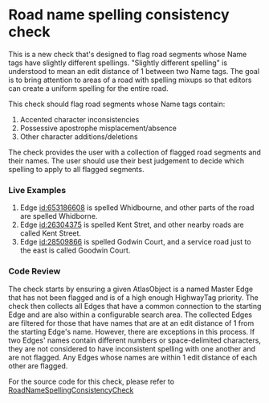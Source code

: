 # Road name spelling consistency check

This is a new check that's designed to flag road segments whose Name tags have slightly different spellings. "Slightly different spelling" is understood to mean an edit distance of 1 between two Name tags. The goal is to bring attention to areas of a road with spelling mixups so that editors can create a uniform spelling for the entire road.

This check should flag road segments whose Name tags contain:
1. Accented character inconsistencies
2. Possessive apostrophe misplacement/absence
3. Other character additions/deletions

The check provides the user with a collection of flagged road segments and their names. The user should use their best judgement to decide which spelling to apply to all flagged segments.

### Live Examples

1. Edge [id:653186608](https://www.openstreetmap.org/way/653186608) is spelled Whidbourne, and other parts of the road are spelled Whidborne.
2. Edge [id:26304375](https://www.openstreetmap.org/way/26304375) is spelled Kent Stret, and other nearby roads are called Kent Street.
3. Edge [id:28509866](https://www.openstreetmap.org/way/28509866) is spelled Godwin Court, and a service road just to the east is called Goodwin Court.

### Code Review

The check starts by ensuring a given AtlasObject is a named Master Edge that has not been flagged and is of a high enough HighwayTag priority. The check then collects all Edges that have a common connection to the starting Edge and are also within a configurable search area. The collected Edges are filtered for those that have names that are at an edit distance of 1 from the starting Edge's name. However, there are exceptions in this process. If two Edges' names contain different numbers or space-delimited characters, they are not considered to have inconsistent spelling with one another and are not flagged.
Any Edges whose names are within 1 edit distance of each other are flagged.

For the source code for this check, please refer to [RoadNameSpellingConsistencyCheck](../../src/main/java/org/openstreetmap/atlas/checks/validation/tag/RoadNameSpellingConsistencyCheck.java)
